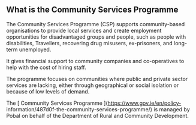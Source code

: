 ##  What is the Community Services Programme

The Community Services Programme (CSP) supports community-based organisations
to provide local services and create employment opportunities for
disadvantaged groups and people, such as people with disabilities, Travellers,
recovering drug misusers, ex-prisoners, and long- term unemployed.

It gives financial support to community companies and co-operatives to help
with the cost of hiring staff.

The programme focuses on communities where public and private sector services
are lacking, either through geographical or social isolation or because of low
levels of demand.

The [ Community Services Programme ](https://www.gov.ie/en/policy-
information/487d0f-the-community-services-programme/) is managed by Pobal on
behalf of the Department of Rural and Community Development.
